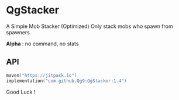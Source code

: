 # QgStacker

A Simple Mob Stacker (Optimized)
Only stack mobs who spawn from spawners.

**Alpha** : no command, no stats

## API

```kotlin
maven("https://jitpack.io")
implementation("com.github.Qg9:QgStacker:1.4")
```

Good Luck !
